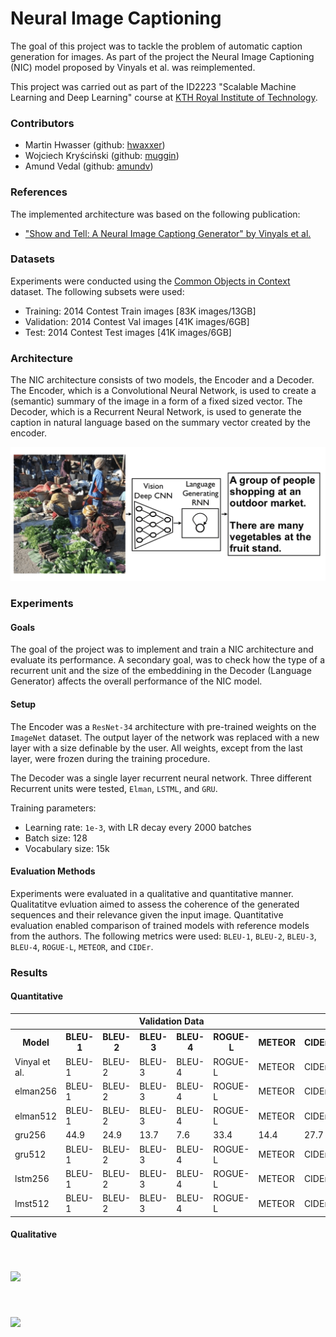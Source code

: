 

# Neural Image Captioning
The goal of this project was to tackle the problem of automatic caption generation for images. As part of the project the Neural Image Captioning (NIC) model proposed by Vinyals et al. was reimplemented.

This project was carried out as part of the ID2223 "Scalable Machine Learning and Deep Learning" course at [KTH Royal Institute of Technology](http://kth.se).

### Contributors
- Martin Hwasser (github: [hwaxxer](https://github.com/hwaxxer/)) 
- Wojciech Kryściński (github: [muggin](https://github.com/muggin/))
- Amund Vedal (github: [amundv](https://github.com/amundv))

### References
The implemented architecture was based on the following publication:
- ["Show and Tell: A Neural Image Captiong Generator" by Vinyals et al.](https://arxiv.org/abs/1411.4555)

### Datasets
Experiments were conducted using the [Common Objects in Context](http://cocodataset.org/) dataset. The following subsets were used:
- Training: 2014 Contest Train images [83K images/13GB]
- Validation: 2014 Contest Val images [41K images/6GB]
- Test: 2014 Contest Test images [41K images/6GB]

### Architecture
The NIC architecture consists of two models, the Encoder and a Decoder. The Encoder, which is a Convolutional Neural Network, is used to create a (semantic) summary of the image in a form of a fixed sized vector. The Decoder, which is a Recurrent Neural Network, is used to generate the caption in natural language based on the summary vector created by the encoder.

<p align="center">
<img src="/report/nic-model.png" width=600>
</p>

### Experiments
#### Goals
The goal of the project was to implement and train a NIC architecture and evaluate its performance. A secondary goal, was to check how the type of a recurrent unit and the size of the embeddining in the Decoder (Language Generator) affects the overall performance of the NIC model.

#### Setup
The Encoder was a `ResNet-34` architecture with pre-trained weights on the `ImageNet` dataset. The output layer of the network was replaced with a new layer with a size definable by the user. All weights, except from the last layer, were frozen during the training procedure.

The Decoder was a single layer recurrent neural network. Three different Recurrent units were tested, `Elman`, `LSTML`, and `GRU`.

Training parameters:
- Learning rate: `1e-3`, with LR decay every 2000 batches
- Batch size: 128
- Vocabulary size: 15k

#### Evaluation Methods
Experiments were evaluated in a qualitative and quantitative manner. Qualitatitve evluation aimed to assess the coherence of the generated sequences and their relevance given the input image. Quantitative evaluation enabled comparison of trained models with reference models from the authors. The following metrics were used: `BLEU-1`, `BLEU-2`, `BLEU-3`, `BLEU-4`, `ROGUE-L`, `METEOR`, and `CIDEr`. 

### Results
#### Quantitative
<table>
  <tr>
    <th colspan="8">Validation Data</th>
  </tr>
  <tr>
    <th>Model</th>
    <th>BLEU-1</th>
    <th>BLEU-2</th>
    <th>BLEU-3</th>
    <th>BLEU-4</th>    
    <th>ROGUE-L</th>
    <th>METEOR</th>
    <th>CIDEr</th>
  </tr>
  <tr>
    <td>Vinyal et al.</td>
    <td>BLEU-1</td>
    <td>BLEU-2</td>
    <td>BLEU-3</td>
    <td>BLEU-4</td>    
    <td>ROGUE-L</td>
    <td>METEOR</td>
    <td>CIDEr</td>
  </tr>
  <tr>
    <td>elman256</td>
    <td>BLEU-1</td>
    <td>BLEU-2</td>
    <td>BLEU-3</td>
    <td>BLEU-4</td>  
    <td>ROGUE-L</td>
    <td>METEOR</td>
    <td>CIDEr</td>
  </tr>
  <tr>
    <td>elman512</td>
    <td>BLEU-1</td>
    <td>BLEU-2</td>
    <td>BLEU-3</td>
    <td>BLEU-4</td>    
    <td>ROGUE-L</td>
    <td>METEOR</td>
    <td>CIDEr</td>
  </tr>
  <tr>
    <td>gru256</td>
    <td>44.9</td>
    <td>24.9</td>
    <td>13.7</td>
    <td>7.6</td>    
    <td>33.4</td>
    <td>14.4</td>
    <td>27.7</td>
  </tr>
  <tr>
    <td>gru512</td>
    <td>BLEU-1</td>
    <td>BLEU-2</td>
    <td>BLEU-3</td>
    <td>BLEU-4</td>    
    <td>ROGUE-L</td>
    <td>METEOR</td>
    <td>CIDEr</td>
  </tr>
  <tr>
    <td>lstm256</td>
    <td>BLEU-1</td>
    <td>BLEU-2</td>
    <td>BLEU-3</td>
    <td>BLEU-4</td>    
    <td>ROGUE-L</td>
    <td>METEOR</td>
    <td>CIDEr</td>
  </tr>
  <tr>
    <td>lmst512</td>
    <td>BLEU-1</td>
    <td>BLEU-2</td>
    <td>BLEU-3</td>
    <td>BLEU-4</td>    
    <td>ROGUE-L</td>
    <td>METEOR</td>
    <td>CIDEr</td>
  </tr>
</table>

#### Qualitative
#  <div>
#  <img align="center" src="/misc/ss1.png" width=405>
#  <img align="center" src="/misc/ss2.png" width=415>
#  </div>

